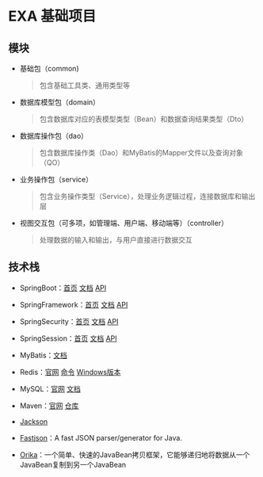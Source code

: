 # EXA 基础项目

## 模块

- 基础包（common)

  > 包含基础工具类、通用类型等

- 数据库模型包（domain）

  > 包含数据库对应的表模型类型（Bean）和数据查询结果类型（Dto）

- 数据库操作包（dao）

  > 包含数据库操作类（Dao）和MyBatis的Mapper文件以及查询对象（QO）

- 业务操作包（service）

  > 包含业务操作类型（Service），处理业务逻辑过程，连接数据库和输出层

- 视图交互包（可多项，如管理端、用户端、移动端等）（controller）

  > 处理数据的输入和输出，与用户直接进行数据交互

## 技术栈

- SpringBoot：[首页](https://spring.io/projects/spring-boot) [文档](https://docs.spring.io/spring-boot/docs/2.1.3.RELEASE/reference/htmlsingle/) [API](https://docs.spring.io/spring-boot/docs/2.1.3.RELEASE/api/)
- SpringFramework：[首页](https://spring.io/projects/spring-framework) [文档](https://docs.spring.io/spring/docs/5.1.5.RELEASE/spring-framework-reference/) [API](https://docs.spring.io/spring/docs/5.1.5.RELEASE/javadoc-api/)
- SpringSecurity：[首页](https://spring.io/projects/spring-security) [文档](https://docs.spring.io/spring-security/site/docs/5.1.4.RELEASE/reference/htmlsingle/) [API](https://docs.spring.io/spring-security/site/docs/5.1.4.RELEASE/api/)
- SpringSession：[首页](https://spring.io/projects/spring-session) [文档](https://docs.spring.io/spring-session/docs/2.1.2.RELEASE/reference/html5/) [API](https://docs.spring.io/spring-session/docs/2.1.2.RELEASE/api/)
- MyBatis：[文档](http://www.mybatis.org/mybatis-3/zh/index.html)
- Redis：[官网](https://redis.io) [命令](https://redis.io/commands) [Windows版本](https://github.com/MicrosoftArchive/redis)
- MySQL：[官网](https://www.mysql.com) [文档](https://dev.mysql.com/doc/)
- Maven：[官网](http://maven.apache.org) [仓库](https://search.maven.org/#browse)

- [Jackson](https://github.com/FasterXML/jackson)
- [Fastjson](https://github.com/alibaba/fastjson)：A fast JSON parser/generator for Java. 
- [Orika](http://orika-mapper.github.io/orika-docs/intro.html)：一个简单、快速的JavaBean拷贝框架，它能够递归地将数据从一个JavaBean复制到另一个JavaBean
